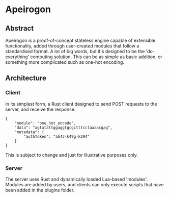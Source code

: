# Apeirogon

## Abstract

Apeirogon is a proof-of-concept stateless engine capable of extensible
functionality, added through user-created modules that follow a
standardised format. A lot of big words, but it's designed to be the
'do-everything' computing solution. This can be as simple as basic
addition, or something more complicated such as one-hot encoding.

## Architecture

### Client

In its simplest form, a Rust client designed to send POST requests
to the server, and receive the response.

```
{
    "module": "one_hot_encode",
    "data": "agtatattggaggtgcgctttcctaaaacgag",
    "metadata": {
        "authToken": "ab43-k49g-k294"
    }
}
```

This is subject to change and just for illustrative purposes only.

### Server

The server uses Rust and dynamically loaded Lua-based 'modules'. Modules
are added by users, and clients can only execute scripts that have been
added in the plugins folder.
